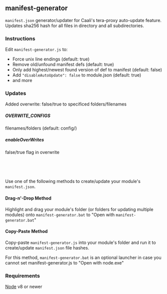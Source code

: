## manifest-generator
`manifest.json` generator/updater for Caali's tera-proxy auto-update feature. Updates sha256 hash for all files in directory and all subdirectories.
### Instructions
Edit `manifest-generator.js` to: 
* Force unix line endings (default: true)
* Remove old/unfound manifest defs (default: true)
* Only add highest/newest found version of def to manifest (default: false)
* Add `"disableAutoUpdate": false` to module.json (default: true)
* and more

### Updates
Added overwrite: false/true to specificed folders/filenames
##### OVERWITE_CONFIGS
filenames/folders (default: config/)
##### enableOverWrites 
false/true flag in overwrite  
<p>&nbsp;</p>
<p>&nbsp;</p>

Use one of the following methods to create/update your module's `manifest.json`.
#### Drag-n'-Drop Method
Highlight and drag your module's folder (or folders for updating multiple modules) onto `manifest-generator.bat` to "Open with `manifest-generator.bat`"
#### Copy-Paste Method
Copy-paste `manifest-generator.js` into your module's folder and run it to create/update `manifest.json` file hashes.

For this method, `manifest-generator.bat` is an optional launcher in case you cannot set manifest-generator.js to "Open with node.exe"
### Requirements
[Node](https://nodejs.org) v8 or newer
